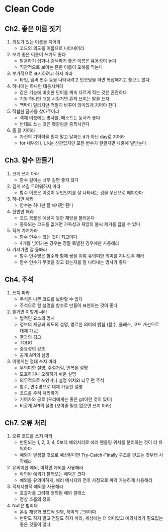 Clean Code
======
Ch2. 좋은 이름 짓기
------
1. 의도가 있는 이름을 지어라
   * 코드의 의도를 이름으로 나타내어라
3. 보기 좋은 이름이 쓰기도 좋다
   * 발음하기 쉽거나 검색하기 좋은 이름은 유용성이 높다
   * 직관적으로 보이는 흔한 이름이 오해를 막는다
5. 부가적으로 표시하려고 하지 마라
   * 타입, 멤버 변수 등을 나타내려고 인코딩을 하면 복잡해지고 쓸모도 없다
6. 하나에는 하나만 대응시켜라
   * 같은 기능에 비슷한 단어를 계속 다르게 적는 것은 혼란하다
   * 기왕 하나만 대응 시킬거면 흔히 쓰이는 말을 쓰자
   * 맥락이 달라지만 적절히 바꾸어 의미있게 지어야 한다
7. 적합한 품사를 찾아주어라
   * 객체 이름에는 명사를, 메소드는 동사가 좋다
   * 반대로 쓰는 것은 헷갈림을 증폭시킨다
9. 좀 잘 지어라
   * 자신의 기억력을 믿지 말고 날짜는 d가 아닌 day로 지어라
   * for 내부의 i, j, k는 상관없지만 모든 변수가 한글자면 나중에 벌받는다

Ch3. 함수 만들기
-----
1. 크게 쓰지 마라
   * 함수 길이는 너무 길면 좋지 않다
5. 길게 쓰길 두려워하지 마라
   * 함수 이름은 이것이 무엇인지를 잘 나타내는 것을 우선으로 해야한다
3. 하나만 해라
   * 함수는 하나만 잘 해내면 된다
6. 한번만 해라
   * 코드 복붙은 예상치 못한 재앙을 불러온다
   * 중복되는 코드를 없애면 가독성과 재앙의 불씨 제거를 잡을 수 있다
7. 적게 가져가라
   * 함수 인수는 없는 것이 최고이다
   * 4개를 넘어가는 경우는 정말 특별한 경우에만 사용해라
8. 가져가면 잘 돌봐라
   * 함수 인수명은 함수와 함께 쌍을 이뤄 유의미한 의미를 지니도록 해라
   * 함수 인수가 무엇을 갖고 왔는지를 잘 나타내는 명사가 좋다

Ch4. 주석
-----
1. 쓰지 마라
   * 주석은 나쁜 코드를 보완할 수 없다
   * 주석으로 할 설명을 함수로 만들어 표현하는 것이 좋다
3. 쓸거면 이렇게 써라
   * 법적인 요소의 명시
   * 정보의 제공과 의도의 설명, 명료한 의미의 밝힘 (함수, 클래스, 코드 개선으로 대체 가능)
   * 결과의 경고
   * TODO
   * 중요성의 강조
   * 공개 API의 설명
5. 이렇게는 절대 쓰지 마라
   * 무의미한 설명, 주절거림, 반복된 설명
   * 모호하거나 오해하기 쉬운 설명
   * 의무적으로 쓰였거나 설명 위치와 너무 먼 주석
   * 함수, 변수명으로 대체 가능한 설명
   * 코드를 주석 처리하기
   * 기여자와 공로 (우리에게는 좋은 git이란 것이 있다)
   * 비공개 API의 설명 (보여줄 필요 없으면 쓰지 마라)

Ch7. 오류 처리
-----
1. 오류 코드를 쓰지 마라
   * 반환되는 1, 2, 3, 4, 5보다 예외처리로 에러 핸들링 위치를 분리하는 것이 더 유익하다
   * 예외가 발생할 것으로 예상된다면 Try-Catch-Finally 구조를 만드는 것부터 시작해라
2. 유의미한 예외, 미확인 예외를 사용해라
   * 확인된 예외가 불러오는 해악은 크다
   * 예외를 유의미하게, 에러 메시지와 전후 사정으로 파악 가능하게 사용해라
3. 객체지향적 예외를 사용해라
   * 호출자를 고려해 정의된 예외 클래스
   * 정상 흐름의 정의
4. Null은 범죄다
   * 온갖 재앙과 코드적 질병, 해악의 근원이다
   * 반환도 하지 말고 전달도 하지 마라, 세상에는 더 의미있고 예외처리가 필요없는 좋은 것들이 많다
